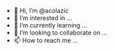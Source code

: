 - 👋 Hi, I’m @acolazic
- 👀 I’m interested in ...
- 🌱 I’m currently learning ...
- 💞️ I’m looking to collaborate on ...
- 📫 How to reach me ...

<!---
acolazic/acolazic is a ✨ special ✨ repository because its `README.md` (this file) appears on your GitHub profile.
You can click the Preview link to take a look at your changes.
--->
